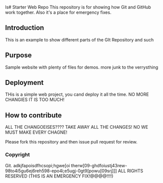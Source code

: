 ls# Starter Web Repo
This repository is for showing how Git and GitHub work together.
Also it's a place for emergency fixes.

## Introduction

This is an example to show different parts of the GIt Repository and such

## Purpose
Sample website with plenty of files for demos. more junk to the verrysthing

## Deployment

THis is a simple web project, you cand deploy it all the time. NO MORE CHANGIES IT IS TOO MUCH!

## How to contribute
ALL THE CHANGOEISES????
TAKE AWAY ALL THE CHANGES!
NO WE MUST  MAKE EVERY CHAGNE!

Please fork this repository and then issue pull request for review.

### Copyright
Git. adkjfapoisdfhcsopi;hgwe[oi therw[09-ghdfoiustj43rew-98to4i5gu6ej6reh598-epo4i;e5ugj-0gt9[powu[09srj]]]
ALL RIGHTS RESERVED (THIS IS AN EMERGENCY FIX!@@@@!!!!)